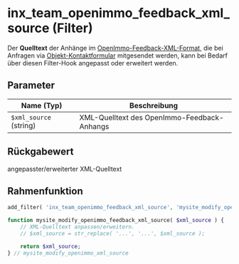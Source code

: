 # inx_team_openimmo_feedback_xml_source (Filter)

Der **Quelltext** der Anhänge im [OpenImmo-Feedback-XML-Format](../schnellstart/einrichtung#OpenImmo-Feedback-Typ), die bei Anfragen via [Objekt-Kontaktformular](../komponenten/kontaktformular) mitgesendet werden, kann bei Bedarf über diesen Filter-Hook angepasst oder erweitert werden.

## Parameter

| Name (Typ) | Beschreibung |
| ---------- | ------------ |
| `$xml_source` (string) | XML-Quelltext des OpenImmo-Feedback-Anhangs |

## Rückgabewert

angepasster/erweiterter XML-Quelltext

## Rahmenfunktion

[](_info-snippet-einbindung.md ':include')

```php
add_filter( 'inx_team_openimmo_feedback_xml_source', 'mysite_modify_openimmo_feedback_xml_source' );

function mysite_modify_openimmo_feedback_xml_source( $xml_source ) {
	// XML-Quelltext anpassen/erweitern.
	// $xml_source = str_replace( '...', '...', $xml_source );

	return $xml_source;
} // mysite_modify_openimmo_xml_source
```

[](_backlink.md ':include')